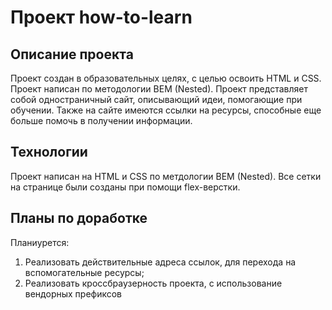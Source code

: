 # Проект how-to-learn
## Описание проекта
Проект создан в образовательных целях, с целью освоить HTML и CSS. Проект написан по методологии BEM (Nested).
Проект представляет собой одностраничный сайт, описывающий идеи, помогающие при обучении. Также на сайте имеются ссылки на ресурсы, способные еще больше помочь в получении информации.
## Технологии
Проект написан на HTML и CSS по метдологии BEM (Nested). Все сетки на странице были созданы при помощи flex-верстки.
## Планы по доработке
Планиурется:
1. Реализовать действительные адреса ссылок, для перехода на вспомогательные ресурсы;
2. Реализовать кроссбраузерность проекта, с использование вендорных префиксов
